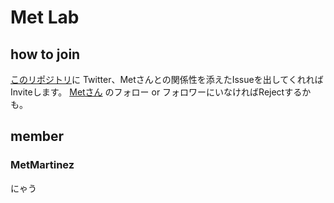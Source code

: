 # Met Lab

## how to join


[このリポジトリ](https://github.com/MetLaboratory/member)に Twitter、Metさんとの関係性を添えたIssueを出してくれればInviteします。 
[Metさん](https://twitter.com/ZQ875328) のフォロー or フォロワーにいなければRejectするかも。

## member

### MetMartinez

にゃう